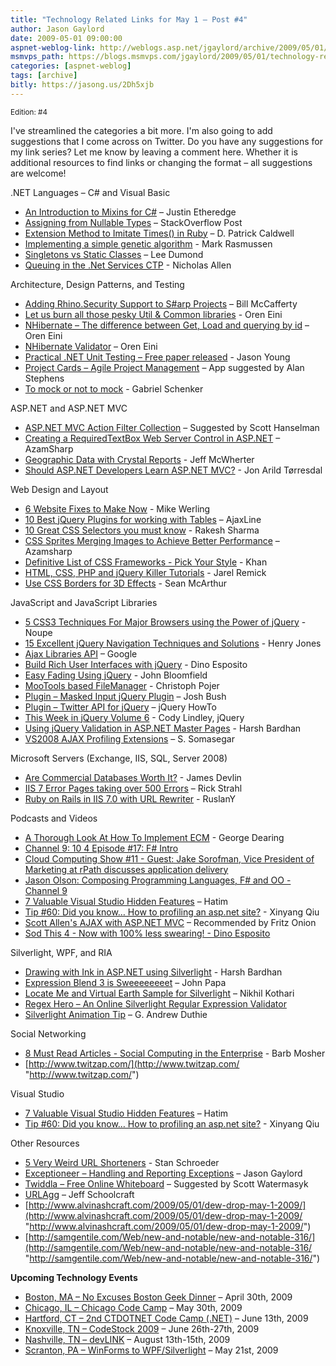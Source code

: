```yaml
---
title: "Technology Related Links for May 1 – Post #4"
author: Jason Gaylord
date: 2009-05-01 09:00:00
aspnet-weblog-link: http://weblogs.asp.net/jgaylord/archive/2009/05/01/technology-related-links-post-4.aspx
msmvps_path: https://blogs.msmvps.com/jgaylord/2009/05/01/technology-related-links-for-may-1-2009/
categories: [aspnet-weblog]
tags: [archive]
bitly: https://jasong.us/2Dh5xjb
---
```


<small>Edition: #4</small>

I've streamlined the categories a bit more. I'm also going to add suggestions that I come across on Twitter. Do you have any suggestions for my link series? Let me know by leaving a comment here. Whether it is additional resources to find links or changing the format – all suggestions are welcome!

.NET Languages – C# and Visual Basic

- [An Introduction to Mixins for C#](http://www.codethinked.com/post/2009/04/30/Introduction-to-Mixins-For-the-C-Developer.aspx) – Justin Etheredge
- [Assigning from Nullable Types](http://stackoverflow.com/questions/810015/c-assigning-from-nullable-types) – StackOverflow Post
- [Extension Method to Imitate Times() in Ruby](http://dpatrickcaldwell.blogspot.com/2009/04/extension-method-to-imitate-times-in.html) – D. Patrick Caldwell
- [Implementing a simple genetic algorithm](http://www.improve.dk/blog/2009/04/29/implementing-a-simple-genetic-algorithm) - Mark Rasmussen
- [Singletons vs Static Classes](http://leedumond.com/blog/singletons-vs-static-classes/) – Lee Dumond
- [Queuing in the .Net Services CTP](http://blogs.msdn.com/drnick/archive/2009/05/01/queuing-in-the-net-services-ctp.aspx) - Nicholas Allen

Architecture, Design Patterns, and Testing

- [Adding Rhino.Security Support to S#arp Projects](http://devlicio.us/blogs/billy_mccafferty/archive/2009/04/30/adding-rhino-security-support-to-s-arp-projects.aspx) – Bill McCafferty
- [Let us burn all those pesky Util & Common libraries](http://ayende.com/Blog/archive/2009/04/29/let-us-burn-all-those-pesky-util-amp-common-libraries.aspx) - Oren Eini
- [NHibernate – The difference between Get, Load and querying by id](http://ayende.com/Blog/archive/2009/04/30/nhibernate-ndash-the-difference-between-get-load-and-querying-by.aspx) – Oren Eini
- [NHibernate Validator](http://ayende.com/Blog/archive/2009/05/01/nhibernate-validator.aspx) – Oren Eini
- [Practical .NET Unit Testing – Free paper released](http://www.ytechie.com/2009/04/practical-net-unit-testing-free-paper-released.html) - Jason Young
- [Project Cards – Agile Project Management](http://www.projectcards.com/) – App suggested by Alan Stephens
- [To mock or not to mock](http://dotnetslackers.com/articles/designpatterns/To-mock-or-not-to-mock-that-is-the-question-Part-1.aspx) - Gabriel Schenker

ASP.NET and ASP.NET MVC

- [ASP.NET MVC Action Filter Collection](http://mvcactionfilter.codeplex.com/) – Suggested by Scott Hanselman
- [Creating a RequiredTextBox Web Server Control in ASP.NET](http://highoncoding.com/Articles/529_Creating_a_RequiredTextBox_Web_Server_Control_in_ASP_NET.aspx) – AzamSharp
- [Geographic Data with Crystal Reports](http://aspalliance.com/1838_Geographic_Data_with_Crystal_Reports) - Jeff McWherter
- [Should ASP.NET Developers Learn ASP.NET MVC?](http://www.infoq.com/news/2009/05/should-devs-learn-aspnetmvc) - Jon Arild Tørresdal

Web Design and Layout

- [6 Website Fixes to Make Now](http://www.entrepreneur.com/ebusiness/article201444.html) - Mike Werling
- [10 Best jQuery Plugins for working with Tables](http://www.ajaxline.com/10-best-jquery-plugins-for-working-with-tables) – AjaxLine
- [10 Great CSS Selectors you must know](http://tutorialfeed.blogspot.com/2009/04/10-great-css-selectors-you-must-know.html) - Rakesh Sharma
- [CSS Sprites Merging Images to Achieve Better Performance](http://highoncoding.com/Articles/554_CSS_Sprites_Merging_Images_to_Achieve_Better_Performance.aspx) – Azamsharp
- [Definitive List of CSS Frameworks - Pick Your Style](http://www.w3avenue.com/2009/04/29/definitive-list-of-css-frameworks-pick-your-style/) - Khan
- [HTML, CSS, PHP and jQuery Killer Tutorials](http://blog.themeforest.net/resources/html-css-php-and-jquery-killer-tutorials/) - Jarel Remick
- [Use CSS Borders for 3D Effects](http://mcarthurgfx.com/blog/article/use-css-borders-for-3d-effects) - Sean McArthur

JavaScript and JavaScript Libraries

- [5 CSS3 Techniques For Major Browsers using the Power of jQuery](http://www.noupe.com/jquery/5-css3-techniques-for-major-browsers-using-the-power-of-jquery.html) - Noupe
- [15 Excellent jQuery Navigation Techniques and Solutions](http://webdesignledger.com/tutorials/15-excellent-jquery-navigation-techniques-and-solutions) - Henry Jones
- [Ajax Libraries API](http://code.google.com/apis/ajaxlibs/) – Google
- [Build Rich User Interfaces with jQuery](http://msdn.microsoft.com/en-gb/magazine/dd722809.aspx) - Dino Esposito
- [Easy Fading Using jQuery](http://dev-tips.com/featured/javascript-tip-easy-fading-using-jquery) - John Bloomfield
- [MooTools based FileManager](http://og5.net/christoph/article/MooTools_based_FileManager) - Christoph Pojer
- [Plugin – Masked Input jQuery Plugin](http://digitalbush.com/projects/masked-input-plugin/) – Josh Bush
- [Plugin – Twitter API for jQuery](http://jquery-howto.blogspot.com/2009/04/jquery-twitter-api-plugin.html) – jQuery HowTo
- [This Week in jQuery Volume 6](http://blog.jquery.com/2009/05/01/this-week-in-jquery-vol-6/) - Cody Lindley, jQuery
- [Using jQuery Validation in ASP.NET Master Pages](http://www.dotnetcurry.com/ShowArticle.aspx?ID=310) - Harsh Bardhan
- [VS2008 AJAX Profiling Extensions](http://blogs.msdn.com/somasegar/archive/2009/04/29/vs2008-ajax-profiling-extensions.aspx) – S. Somasegar

Microsoft Servers (Exchange, IIS, SQL, Server 2008)

- [Are Commercial Databases Worth It?](http://www.codingthewheel.com/archives/are-commercial-databases-worth-it) - James Devlin
- [IIS 7 Error Pages taking over 500 Errors](http://www.west-wind.com/weblog/posts/745738.aspx) – Rick Strahl
- [Ruby on Rails in IIS 7.0 with URL Rewriter](http://ruslany.net/2008/08/ruby-on-rails-in-iis-70-with-url-rewriter/) - RuslanY

Podcasts and Videos

- [A Thorough Look At How To Implement ECM](http://blog.contentmanagementconnection.com/Home/19204) - George Dearing
- [Channel 9: 10 4 Episode #17: F# Intro](http://channel9.msdn.com/shows/10-4/10-4-Episode-17-F-Intro/)
- [Cloud Computing Show #11 - Guest: Jake Sorofman, Vice President of Marketing at rPath discusses application delivery](http://cloudcomputingshow.blogspot.com/2009/04/cloud-computing-show-11.html)
- [Jason Olson: Composing Programming Languages, F# and OO - Channel 9](http://channel9.msdn.com/posts/Charles/Jason-Olson-Composing-Programming-Languages-F-and-OO/)
- [7 Valuable Visual Studio Hidden Features](http://hatim.indexdev.net/2009/04/30/7-valuable-visual-studio-hidden-features/) – Hatim
- [Tip #60: Did you know… How to profiling an asp.net site?](http://blogs.msdn.com/webdevelopertips/archive/2009/04/30/tip-60-did-you-know-how-to-profiling-an-asp-net-site.aspx) - Xinyang Qiu
- [Scott Allen's AJAX with ASP.NET MVC](http://www.pluralsight.com/main/olt/Module.aspx?a=scott-allen&n=mvc-ajax&cn=aspdotnet-mvc) – Recommended by Fritz Onion
- [Sod This 4 - Now with 100% less swearing! - Dino Esposito](http://www.sodthis.com/podcast/2009/04/30/sod-this-4-now-with-100-less-swearing)

Silverlight, WPF, and RIA

- [Drawing with Ink in ASP.NET using Silverlight](http://www.dotnetcurry.com/ShowArticle.aspx?ID=277) - Harsh Bardhan
- [Expression Blend 3 is Sweeeeeeeet](http://www.insideria.com/2009/05/expression-blend-is-sweeeeeeee.html) – John Papa
- [Locate Me and Virtual Earth Sample for Silverlight](http://www.nikhilk.net/Silverlight-Locate-Me.aspx) – Nikhil Kothari
- [Regex Hero – An Online Silverlight Regular Expression Validator](http://www.regexhero.com/)
- [Silverlight Animation Tip](http://blogs.msdn.com/gduthie/archive/2009/05/01/silverlight-animation-tip.aspx) – G. Andrew Duthie

Social Networking

- [8 Must Read Articles - Social Computing in the Enterprise](http://www.cmswire.com/cms/enterprise-20/8-must-read-articles-social-computing-in-the-enterprise-004520.php) - Barb Mosher
- [http://www.twitzap.com/](http://www.twitzap.com/ "http://www.twitzap.com/")

Visual Studio

- [7 Valuable Visual Studio Hidden Features](http://hatim.indexdev.net/2009/04/30/7-valuable-visual-studio-hidden-features/) – Hatim
- [Tip #60: Did you know… How to profiling an asp.net site?](http://blogs.msdn.com/webdevelopertips/archive/2009/04/30/tip-60-did-you-know-how-to-profiling-an-asp-net-site.aspx) - Xinyang Qiu

Other Resources

- [5 Very Weird URL Shorteners](http://mashable.com/2009/05/01/weird-url-shorteners/) - Stan Schroeder
- [Exceptioneer – Handling and Reporting Exceptions](http://weblogs.asp.net/jgaylord/archive/2009/05/01/exceptioneer-handling-and-reporting-exceptions.aspx) – Jason Gaylord
- [Twiddla – Free Online Whiteboard](http://www.twiddla.com/) – Suggested by Scott Watermasyk
- [URLAgg](http://blog.thequeue.net/announcing-urlagg/) – Jeff Schoolcraft
- [http://www.alvinashcraft.com/2009/05/01/dew-drop-may-1-2009/](http://www.alvinashcraft.com/2009/05/01/dew-drop-may-1-2009/ "http://www.alvinashcraft.com/2009/05/01/dew-drop-may-1-2009/")
- [http://samgentile.com/Web/new-and-notable/new-and-notable-316/](http://samgentile.com/Web/new-and-notable/new-and-notable-316/ "http://samgentile.com/Web/new-and-notable/new-and-notable-316/")

**Upcoming Technology Events**

- [Boston, MA – No Excuses Boston Geek Dinner](http://www.nerddinner.com/323) – April 30th, 2009
- [Chicago, IL – Chicago Code Camp](http://chicagocodecamp-blogs.eventbrite.com/) – May 30th, 2009
- [Hartford, CT – 2nd CTDOTNET Code Camp (.NET)](http://ctdotnet.org/codecamp2.aspx) – June 13th, 2009
- [Knoxville, TN – CodeStock 2009](http://www.codestock.org/) – June 26th-27th, 2009
- [Nashville, TN – devLINK](http://devlink.net/) – August 13th-15th, 2009
- [Scranton, PA – WinForms to WPF/Silverlight](http://dotnetvalley.com/events/eventdetails.aspx?eventid=80) – May 21st, 2009